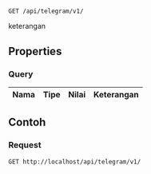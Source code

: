 # 
```http
GET /api/telegram/v1/
```
keterangan
## Properties
### Query
Nama | Tipe | Nilai | Keterangan
--- | --- | --- | ---
## Contoh
### Request
```http
GET http://localhost/api/telegram/v1/
```
